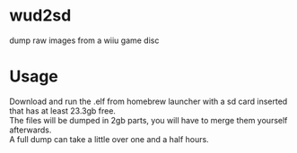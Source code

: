 # wud2sd
dump raw images from a wiiu game disc
# Usage
Download and run the .elf from homebrew launcher with a sd card inserted that has at least 23.3gb free.  
The files will be dumped in 2gb parts, you will have to merge them yourself afterwards.  
A full dump can take a little over one and a half hours.  